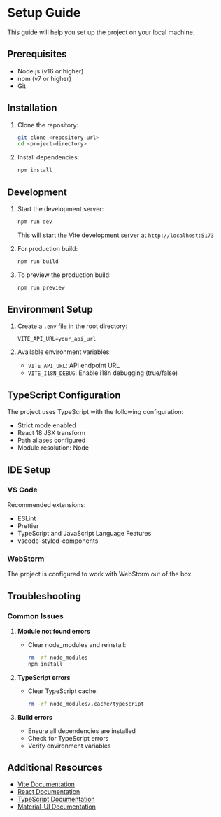 # Setup Guide

This guide will help you set up the project on your local machine.

## Prerequisites

- Node.js (v16 or higher)
- npm (v7 or higher)
- Git

## Installation

1. Clone the repository:
   ```bash
   git clone <repository-url>
   cd <project-directory>
   ```

2. Install dependencies:
   ```bash
   npm install
   ```

## Development

1. Start the development server:
   ```bash
   npm run dev
   ```
   This will start the Vite development server at `http://localhost:5173`

2. For production build:
   ```bash
   npm run build
   ```

3. To preview the production build:
   ```bash
   npm run preview
   ```

## Environment Setup

1. Create a `.env` file in the root directory:
   ```env
   VITE_API_URL=your_api_url
   ```

2. Available environment variables:
   - `VITE_API_URL`: API endpoint URL
   - `VITE_I18N_DEBUG`: Enable i18n debugging (true/false)

## TypeScript Configuration

The project uses TypeScript with the following configuration:

- Strict mode enabled
- React 18 JSX transform
- Path aliases configured
- Module resolution: Node

## IDE Setup

### VS Code

Recommended extensions:
- ESLint
- Prettier
- TypeScript and JavaScript Language Features
- vscode-styled-components

### WebStorm

The project is configured to work with WebStorm out of the box.

## Troubleshooting

### Common Issues

1. **Module not found errors**
   - Clear node_modules and reinstall:
     ```bash
     rm -rf node_modules
     npm install
     ```

2. **TypeScript errors**
   - Clear TypeScript cache:
     ```bash
     rm -rf node_modules/.cache/typescript
     ```

3. **Build errors**
   - Ensure all dependencies are installed
   - Check for TypeScript errors
   - Verify environment variables

## Additional Resources

- [Vite Documentation](https://vitejs.dev/guide/)
- [React Documentation](https://reactjs.org/docs/getting-started.html)
- [TypeScript Documentation](https://www.typescriptlang.org/docs/)
- [Material-UI Documentation](https://mui.com/getting-started/usage/) 